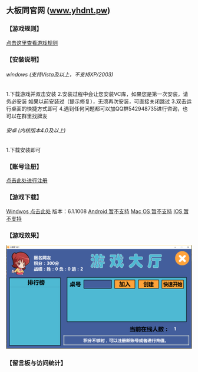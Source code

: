 大板同官网  (www.yhdnt.pw)
--------------------

### 【游戏规则】
[点击这里查看游戏规则](rule.html)

### 【安装说明】
###### windows (支持Vista及以上，不支持XP/2003)
1.下载游戏并双击安装
2.安装过程中会让您安装VC库，如果您是第一次安装，请务必安装
如果以前安装过（提示修复），无须再次安装，可直接关闭跳过
3.双击运行桌面的快捷方式即可
4.遇到任何问题都可以加QQ群542948735进行咨询，也可以在群里找牌友

###### 安卓 (内核版本4.0及以上)
1.下载安装即可

### 【账号注册】
[点击此处进行注册](http://lazypos.pw:51888/)

### 【游戏下载】
[Windwos 点击此处](http://lazypos.pw:51888/yhdbt_steup_61.exe) 版本：6.1.1008
[Android 暂不支持]()
[Mac OS 暂不支持]()
[IOS 暂不支持]()

### 【游戏效果】
![](pic/xiaoguo.png)

### 【留言板与访问统计】